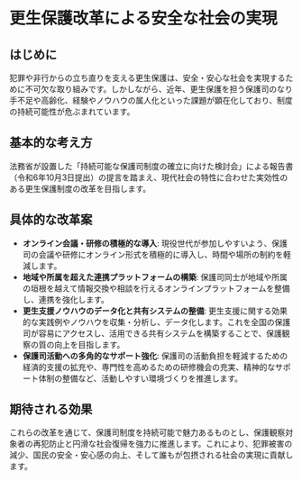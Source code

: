 # 更生保護改革による安全な社会の実現

## はじめに

犯罪や非行からの立ち直りを支える更生保護は、安全・安心な社会を実現するために不可欠な取り組みです。しかしながら、近年、更生保護を担う保護司のなり手不足や高齢化、経験やノウハウの属人化といった課題が顕在化しており、制度の持続可能性が危ぶまれています。

## 基本的な考え方

法務省が設置した「持続可能な保護司制度の確立に向けた検討会」による報告書（令和6年10月3日提出）の提言を踏まえ、現代社会の特性に合わせた実効性のある更生保護制度の改革を目指します。

## 具体的な改革案

*   **オンライン会議・研修の積極的な導入**: 現役世代が参加しやすいよう、保護司の会議や研修にオンライン形式を積極的に導入し、時間や場所の制約を軽減します。
*   **地域や所属を超えた連携プラットフォームの構築**: 保護司同士が地域や所属の垣根を越えて情報交換や相談を行えるオンラインプラットフォームを整備し、連携を強化します。
*   **更生支援ノウハウのデータ化と共有システムの整備**: 更生支援に関する効果的な実践例やノウハウを収集・分析し、データ化します。これを全国の保護司が容易にアクセスし、活用できる共有システムを構築することで、保護観察の質の向上を目指します。
*   **保護司活動への多角的なサポート強化**: 保護司の活動負担を軽減するための経済的支援の拡充や、専門性を高めるための研修機会の充実、精神的なサポート体制の整備など、活動しやすい環境づくりを推進します。

## 期待される効果

これらの改革を通じて、保護司制度を持続可能で魅力あるものとし、保護観察対象者の再犯防止と円滑な社会復帰を強力に推進します。これにより、犯罪被害の減少、国民の安全・安心感の向上、そして誰もが包摂される社会の実現に貢献します。
